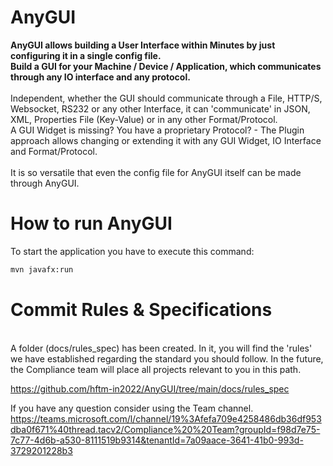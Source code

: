 # AnyGUI

**AnyGUI allows building a User Interface within Minutes by just configuring it in a single config file.<br />
Build a GUI for your Machine / Device / Application, which communicates through any IO interface and any protocol.**
<br /><br />
Independent, whether the GUI should communicate through a File, HTTP/S, Websocket, RS232 or any other Interface, 
it can 'communicate' in JSON, XML, Properties File (Key-Value) or in any other Format/Protocol.
<br />
A GUI Widget is missing? You have a proprietary Protocol? - The Plugin approach allows changing or extending it with any 
GUI Widget, IO Interface and Format/Protocol.  
<br />
It is so versatile that even the config file for AnyGUI itself can be made through AnyGUI.

# How to run AnyGUI
To start the application you have to execute this command: 
```bash
mvn javafx:run
```


# Commit Rules & Specifications
<br />
A folder (docs/rules_spec) has been created. In it, you will find the 'rules' we have established regarding the standard you should follow. In the future, the Compliance team will place all projects relevant to you in this path.
 
https://github.com/hftm-in2022/AnyGUI/tree/main/docs/rules_spec

If you have any question consider using the Team channel.
https://teams.microsoft.com/l/channel/19%3Afefa709e4258486db36df953dba0f671%40thread.tacv2/Compliance%20%20Team?groupId=f98d7e75-7c77-4d6b-a530-8111519b9314&tenantId=7a09aace-3641-41b0-993d-3729201228b3
 
